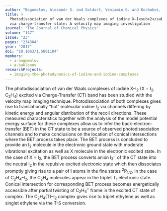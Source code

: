 ```yaml
---
author: "Bogomolov, Alexandr S. and Goldort, Veniamin G. and Kochubei, Sergei A. and Baklanov, Alexey V."
title: >
  Photodissociation of van der Waals complexes of iodine X–I<sub>2</sub> (X&nbsp;=&nbsp;I<sub>2</sub>,&nbsp;C<sub>2</sub>H<sub>4</sub>) 
  via charge-transfer state: A velocity map imaging investigation
journal: "The Journal of Chemical Physics"
volume: "147"
issue: "23"
pages: "234304"
year: "2017"
doi: "10.1063/1.5001104"
members:
  - a-bogomolov
  - a-baklanov
researchProjects:
  - imaging-the-photodynamics-of-iodine-and-iodine-complexes
---
```

The photodissociation of van der Waals complexes of iodine X–I<sub>2</sub> (X = I<sub>2</sub>, C<sub>2</sub>H<sub>4</sub>) 
excited via Charge-Transfer (CT) band has been studied with the velocity map imaging technique. 
Photodissociation of both complexes gives rise to translationally “hot” molecular iodine I<sub>2</sub> 
via channels differing by kinetic energy and angular distribution of the recoil directions. 
These measured characteristics together with the analysis of the model potential energy surface 
for these complexes allow us to infer the back-electron-transfer (BET) in the CT state to be a source 
of observed photodissociation channels and to make conclusions on the location of conical intersections where 
the BET process takes place. The BET process is concluded to provide an I<sub>2</sub> molecule in 
the electronic ground state with moderate vibrational excitation as well as X molecule in the electronic excited state. 
In the case of X = I<sub>2</sub>, the BET process converts anion I<sub>2</sub><sup>−</sup> of 
the CT state into the neutral I<sub>2</sub> in the repulsive excited electronic state which then dissociates 
promptly giving rise to a pair of I atoms in the fine states <sup>2</sup>P<sub>1/2</sub>. 
In the case of C<sub>2</sub>H<sub>4</sub>–I<sub>2</sub>, the C<sub>2</sub>H<sub>4</sub> molecules appear in 
the triplet T<sub>1</sub> electronic state. Conical intersection for corresponding BET process becomes 
energetically accessible after partial twisting of C<sub>2</sub>H<sub>4</sub><sup>+</sup> frame in 
the excited CT state of complex. The C<sub>2</sub>H<sub>4</sub>(T)–I<sub>2</sub> complex gives rise 
to triplet ethylene as well as singlet ethylene via the T-S conversion.
